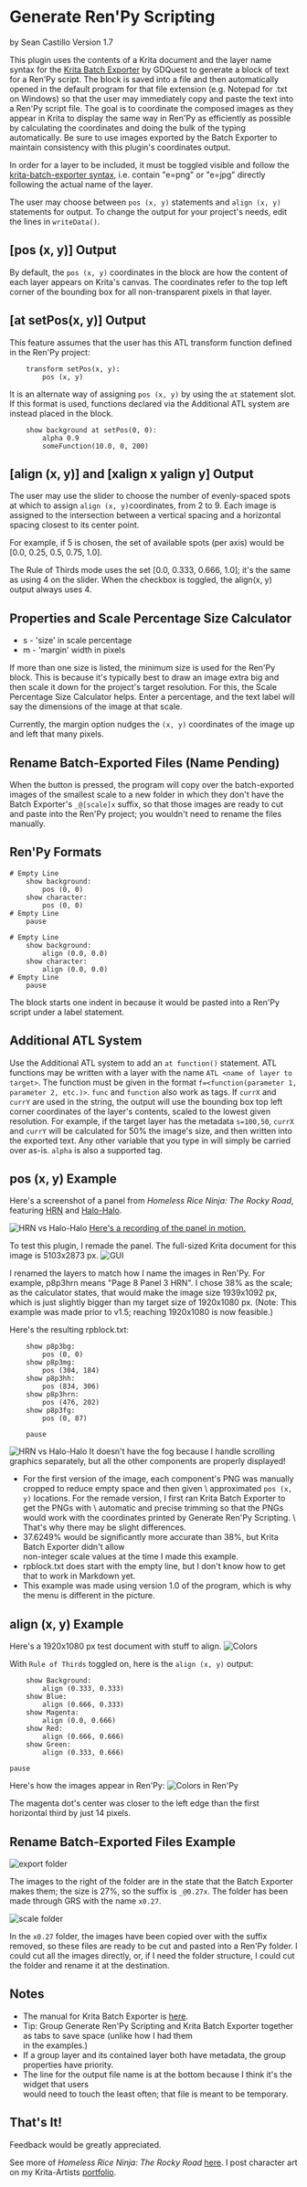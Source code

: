 # Generate Ren'Py Scripting
by Sean Castillo
Version 1.7

This plugin uses the contents of a Krita document and the layer name syntax for the [Krita Batch Exporter](https://github.com/GDQuest/krita-batch-exporter) by GDQuest to generate a block of text for a Ren'Py script. The block is saved into a file and then automatically opened in the default program for that file extension (e.g. Notepad for .txt on Windows) so that the user may immediately copy and paste the text into a Ren'Py script file. The goal is to coordinate the composed images as they appear in Krita to display the same way in Ren'Py as efficiently as possible by calculating the coordinates and doing the bulk of the typing automatically. Be sure to use images exported by the Batch Exporter to maintain consistency with this plugin's coordinates output.

In order for a layer to be included, it must be toggled visible and follow the [krita-batch-exporter syntax](https://github.com/GDquest/krita-batch-exporter/blob/master/batch_exporter/Manual.md),
i.e. contain "e=png" or "e=jpg" directly following the actual name of the layer.

The user may choose between `pos (x, y)` statements and `align (x, y)` statements for output.
To change the output for your project's needs, edit the lines in `writeData()`.

## [pos (x, y)] Output
By default, the `pos (x, y)` coordinates in the block are how the content of each layer appears on Krita's canvas.
The coordinates refer to the top left corner of the bounding box for all non-transparent pixels in that layer.

## [at setPos(x, y)] Output
This feature assumes that the user has this ATL transform function defined in the Ren'Py project:
```
    transform setPos(x, y):
        pos (x, y)
```
It is an alternate way of assigning `pos (x, y)` by using the `at` statement slot.
If this format is used, functions declared via the Additional ATL system are instead placed in the block.
```
    show background at setPos(0, 0):
        alpha 0.9
        someFunction(10.0, 0, 200)
```
## [align (x, y)] and [xalign x yalign y] Output

The user may use the slider to choose the number of evenly-spaced spots at which to assign `align (x, y)`coordinates,
 from 2 to 9. Each image is assigned to the intersection between a vertical spacing and a horizontal spacing closest to its center point.

For example, if 5 is chosen, the set of available spots (per axis) would be [0.0, 0.25, 0.5, 0.75, 1.0].

The Rule of Thirds mode uses the set [0.0, 0.333, 0.666, 1.0]; it's the same as using 4 on the slider.
When the checkbox is toggled, the align(x, y) output always uses 4.

## Properties and Scale Percentage Size Calculator
 - s  - 'size' in scale percentage
 - m - 'margin' width in pixels

If more than one size is listed, the minimum size is used for the Ren'Py block.
This is because it's typically best to draw an image extra big and then scale it down for the project's target resolution.
For this, the Scale Percentage Size Calculator helps. Enter a percentage, and the text label will say the dimensions of the image at that scale.

Currently, the margin option nudges the `(x, y)` coordinates of the image up and left that many pixels.

## Rename Batch-Exported Files (Name Pending)
When the button is pressed, the program will copy over the batch-exported images of the smallest scale to a new folder in which they don't have the Batch Exporter's `_@[scale]x` suffix, so that those images are ready to cut and paste into the Ren'Py project; you wouldn't need to rename the files manually.

## Ren'Py Formats
```
# Empty Line
    show background:
        pos (0, 0)
    show character:
        pos (0, 0)
# Empty Line
    pause
```
```
# Empty Line
    show background:
        align (0.0, 0.0)
    show character:
        align (0.0, 0.0)
# Empty Line
    pause
```
The block starts one indent in because it would be pasted into a Ren'Py script under a label statement.

## Additional ATL System
 Use the Additional ATL system to add an `at function()` statement. ATL functions may be written with a layer with the name `ATL <name of layer to target>`.
 The function must be given in the format `f=<function(parameter 1, parameter 2, etc.)>`.
 `func` and `function` also work as tags.
 If `currX` and `currY` are used in the string, the output will use the bounding box top left corner coordinates of the layer's contents, scaled to the lowest given resolution. For example, if the target layer has the metadata `s=100,50`, `currX` and `currY` will be calculated for 50% the image's size, and then written into the exported text. Any other variable that you type in will simply be carried over as-is.
 `alpha` is also a supported tag.

## pos (x, y) Example
Here's a screenshot of a panel from *Homeless Rice Ninja: The Rocky Road*, featuring [HRN](https://krita-artists.org/t/homeless-rice-ninja/36398) and [Halo-Halo](https://krita-artists.org/t/halo-halo/36741).

![HRN vs Halo-Halo](./images/example_hrn_1.png)
[Here's a recording of the panel in motion.](https://youtu.be/c4oeaK74Zl4)

To test this plugin, I remade the panel.
The full-sized Krita document for this image is 5103x2873 px.
![GUI](./images/example_gui.png)

I renamed the layers to match how I name the images in Ren'Py. For example, p8p3hrn means "Page 8 Panel 3 HRN". I chose 38% as the scale; as the calculator states, that would make the image size 1939x1092 px, which is just slightly bigger than my target size of 1920x1080 px. (Note: This example was made prior to v1.5; reaching 1920x1080 is now feasible.)

Here's the resulting rpblock.txt:

        show p8p3bg:
            pos (0, 0)
        show p8p3mg:
            pos (304, 184)
        show p8p3hh:
            pos (834, 306)
        show p8p3hrn:
            pos (476, 202)
        show p8p3fg:
            pos (0, 87)

        pause

![HRN vs Halo-Halo](./images/example_hrn_2.png)
It doesn't have the fog because I handle scrolling graphics separately, but all the other components are properly displayed!

 - For the first version of the image, each component's PNG was manually cropped to reduce empty space and then given \ approximated `pos (x, y)` locations. For the remade version, I first ran Krita Batch Exporter to get the PNGs with \ automatic and precise trimming so that the PNGs would work with the coordinates printed by Generate Ren'Py Scripting. \ That's why there may be slight differences.
 -  37.6249% would be significantly more accurate than 38%, but Krita Batch Exporter didn't allow \
non-integer scale values at the time I made this example.
 - rpblock.txt does start with the empty line, but I don't know how to get that to work in Markdown yet.
 - This example was made using version 1.0 of the program, which is why the menu is different in the picture.

## align (x, y) Example
Here's a 1920x1080 px test document with stuff to align.
![Colors](./images/example_test_thirds_krita.png)

With `Rule of Thirds` toggled on, here is the `align (x, y)` output:

        show Background:
            align (0.333, 0.333)
        show Blue:
            align (0.666, 0.333)
        show Magenta:
            align (0.0, 0.666)
        show Red:
            align (0.666, 0.666)
        show Green:
            align (0.333, 0.666)

    pause
 Here's how the images appear in Ren'Py:
 ![Colors in Ren'Py](./images/example_test_thirds_renpy.png)

The magenta dot's center was closer to the left edge than the first horizontal third by just 14 pixels.

## Rename Batch-Exported Files Example
![export folder](./images/batch_dir.png)

The images to the right of the folder are in the state that the Batch Exporter makes them; the size is 27%, so the suffix is `_@0.27x`. The folder has been made through GRS with the name `x0.27`.

![scale folder](./images/x0.27_dir.png)

In the `x0.27` folder, the images have been copied over with the suffix removed, so these files are ready to be cut and pasted into a Ren'Py folder. I could cut all the images directly, or, if I need the folder structure, I could cut the folder and rename it at the destination.
## Notes

 - The manual for Krita Batch Exporter is [here](https://github.com/GDQuest/krita-batch-exporter/blob/master/batch_exporter/Manual.md).
 - Tip: Group Generate Ren'Py Scripting and Krita Batch Exporter together as tabs to save space (unlike how I had them \
in the examples.)
 - If a group layer and its contained layer both have metadata, the group properties have priority.
 - The line for the output file name is at the bottom because I think it's the widget that users\
 would need to touch the least often; that file is meant to be temporary.


## That's It!
Feedback would be greatly appreciated.

See more of *Homeless Rice Ninja: The Rocky Road* [here](https://seanhrn.itch.io/homeless-rice-ninja-the-rocky-road). I post character art on my Krita-Artists [portfolio](https://krita-artists.org/u/hydrone/activity/portfolio).
